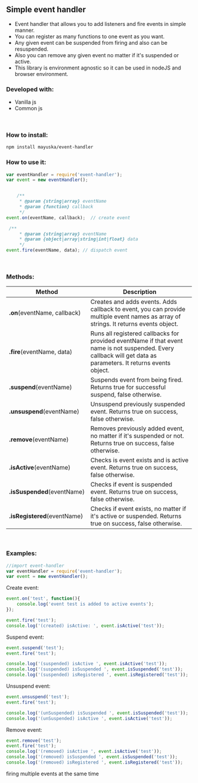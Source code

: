 ## Simple event handler
- Event handler that allows you to add listeners and fire events in simple manner. 
- You can register as many functions to one event as you want.
- Any given event can be suspended from firing and also can be resuspended. 
- Also you can remove any given event no matter if it's suspended or active. 
- This library is environment agnostic so it can be used in nodeJS and browser environment.

### Developed with:
- Vanilla js
- Common js

<br/>

### How to install:
```bash
npm install mayuska/event-handler
```

### How to use it:
```javascript
var eventHandler = require('event-handler');
var event = new eventHandler();


    /**
     * @param {string|array} eventName
     * @param {function} callback
     */
event.on(eventName, callback);  // create event

 /**
     * @param {string|array} eventName
     * @param {object|array|string|int|float} data
     */
event.fire(eventName, data); // dispatch event
```

<br/>

### Methods:

Method | Description 
--- | ---  
**.on**(eventName, callback)    | Creates and adds events. Adds callback to event, you can provide multiple event names as array of strings. It returns events object.
**.fire**(eventName, data)		|Runs all registered callbacks for provided eventName if that event name is not suspended. Every callback will get data as parameters. It returns events object.
**.suspend**(eventName)         | Suspends event from being fired. Returns true for successful suspend, false otherwise.
**.unsuspend**(eventName)       | Unsuspend previously suspended event. Returns true on success, false otherwise.
**.remove**(eventName)          | Removes previously added event, no matter if it's suspended or not. Returns true on success, false otherwise.
**.isActive**(eventName)        | Checks is event exists and is active event. Returns true on success, false otherwise.
**.isSuspended**(eventName)     | Checks if event is suspended event. Returns true on success, false otherwise.
**.isRegistered**(eventName)    | Checks if event exists, no matter if it's active or suspended. Returns true on success, false otherwise.


 <br/>

### Examples:

```javascript
//import event-handler
var eventHandler = require('event-handler');
var event = new eventHandler();
```

Create event:
```javascript
event.on('test', function(){
    console.log('event test is added to active events');
});

event.fire('test');
console.log('(created) isActive: ', event.isActive('test'));
```

Suspend event:
```javascript
event.suspend('test');
event.fire('test');

console.log('(suspended) isActive ', event.isActive('test'));
console.log('(suspended) isSuspended ', event.isSuspended('test'));
console.log('(suspended) isRegistered ', event.isRegistered('test'));
```

Unsuspend event:
```javascript
event.unsuspend('test');
event.fire('test');

console.log('(unSuspended) isSuspended ', event.isSuspended('test'));
console.log('(unSuspended) isActive ', event.isActive('test'));
```

Remove event:
```javascript
event.remove('test');
event.fire('test');
console.log('(removed) isActive ', event.isActive('test'));
console.log('(removed) isSuspended ', event.isSuspended('test'));
console.log('(removed) isRegistered ', event.isRegistered('test'));
```

firing multiple events at the same time



